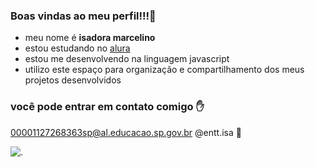 ### Boas vindas ao meu perfil!!!🖤
- meu nome é **isadora marcelino**
- estou estudando no [alura](https://alura.com.br)
-  estou me desenvolvendo na linguagem javascript
-  utilizo este espaço para organização e compartilhamento dos meus projetos desenvolvidos 


### você pode entrar em contato comigo ✋
00001127268363sp@al.educacao.sp.gov.br
@entt.isa 🖤

![.](https://media1.tenor.com/m/8ybXbDwOOFkAAAAC/princess-and-the-frog-tiana.gif)
